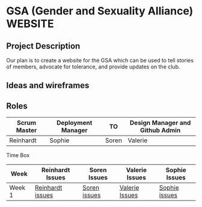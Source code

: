 <h1>GSA (Gender and Sexuality Alliance) WEBSITE</h1>
<h2> Project Description </h2>
<p> Our plan is to create a website for the GSA which can be used to tell stories of members, advocate for tolerance, and provide updates on the club.</p>
<h2> Ideas and wireframes</h2>

<h2>Roles</h2>
<table>
  <thead>
    <tr>
      <th>Scrum Master</th>
      <th>Deployment Manager</th>
      <th>TO</th>
      <th>Design Manager and Github Admin</th>
    </tr>
  </thead>
  <tbody>
    <tr>
      <td>Reinhardt</td>
      <td>Sophie</td>
      <td>Soren</td>
      <td>Valerie</td>
    </tr>
  </tbody>
</table
<h2> Time Box </h2>
<table>
  <thead>
    <tr>
      <th>Week</th>
      <th>Reinhardt Issues</th>
      <th>Soren Issues</th>
      <th>Valerie Issues</th>
      <th>Sophie Issues</th>
    </tr>
  </thead>
  <tbody>
    <tr>
      <td>Week 1</td>
      <td><a href="https://github.com/CalrethonOfMirkwood/ZONKNATION/issues?q=assignee%3AReinhardtlotter+is%3Aopen">Reinhardt issues</a></td>
      <td><a href="https://github.com/CalrethonOfMirkwood/ZONKNATION/issues?q=is%3Aopen+assignee%3Awangzi190">Soren issues</a></td>
      <td><a href="https://github.com/CalrethonOfMirkwood/ZONKNATION/issues?q=is%3Aopen+assignee%3ADistilledVinegar">Valerie Issues</a></td>
      <td><a href="https://github.com/CalrethonOfMirkwood/ZONKNATION/issues?q=is%3Aopen+assignee%3ACalrethonOfMirkwood">Sophie issues</a></td>
    </tr>
  </tbody>
